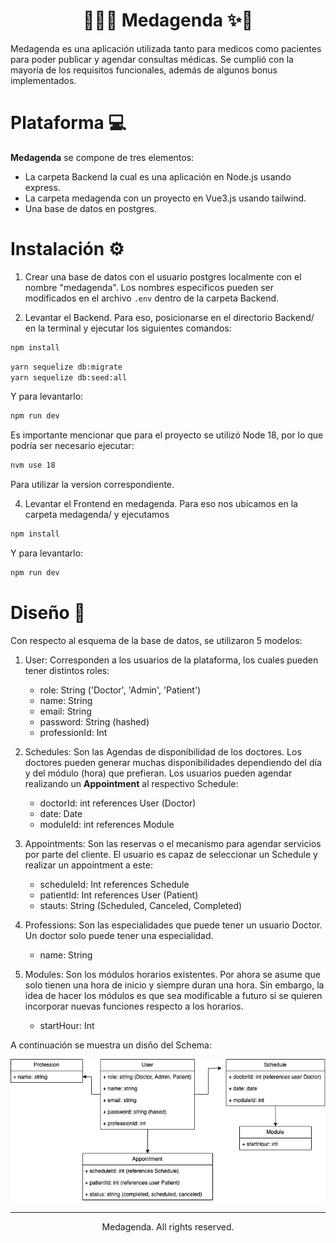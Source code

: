 <div align="center"><h1> 👨‍⚕️✨ Medagenda ✨📆 </h1></div>

Medagenda es una aplicación utilizada tanto para medicos como pacientes para poder publicar y agendar consultas médicas. Se cumplió con la mayoría de los requisitos funcionales, además de algunos bonus implementados.

# Plataforma 💻

**Medagenda** se compone de tres elementos: 

* La carpeta Backend la cual es una aplicación en Node.js usando express.
* La carpeta medagenda con un proyecto en Vue3.js usando tailwind.
* Una base de datos en postgres.

# Instalación ⚙️

1. Crear una base de datos con el usuario postgres localmente con el nombre "medagenda". Los nombres especificos pueden ser modificados en el archivo ```.env``` dentro de la carpeta Backend.

2. Levantar el Backend. Para eso, posicionarse en el directorio Backend/ en la terminal y ejecutar los siguientes comandos:
```sh
npm install
```
```sh
yarn sequelize db:migrate
yarn sequelize db:seed:all
```
Y para levantarlo:
```sh
npm run dev
```
Es importante mencionar que para el proyecto se utilizó Node 18, por lo que podría ser necesario ejecutar:
```sh
nvm use 18
```
Para utilizar la version correspondiente.

4. Levantar el Frontend en medagenda. Para eso nos ubicamos en la carpeta medagenda/ y ejecutamos
```sh
npm install
```
Y para levantarlo:
```sh
npm run dev
```
# Diseño 📖️

Con respecto al esquema de la base de datos, se utilizaron 5 modelos:

1. User: Corresponden a los usuarios de la plataforma, los cuales pueden tener distintos roles:
    - role: String ('Doctor', 'Admin', 'Patient')
    - name: String
    - email: String
    - password: String (hashed)
    - professionId: Int

2. Schedules: Son las Agendas de disponibilidad de los doctores. Los doctores pueden generar muchas disponibilidades dependiendo del día y del módulo (hora) que prefieran. Los usuarios pueden agendar realizando un **Appointment** al respectivo Schedule:
    - doctorId: int references User (Doctor)
    - date: Date
    - moduleId: int references Module

3. Appointments: Son las reservas o el mecanismo para agendar servicios por parte del cliente. El usuario es capaz de seleccionar un Schedule y realizar un appointment a este:

    - scheduleId: Int references Schedule
    - patientId: Int references User (Patient)
    - stauts: String (Scheduled, Canceled, Completed)

4. Professions: Son las especialidades que puede tener un usuario Doctor. Un doctor solo puede tener una especialidad.

    - name: String 

4. Modules: Son los módulos horarios existentes. Por ahora se asume que solo tienen una hora de inicio y siempre duran una hora. Sin embargo, la idea de hacer los módulos es que sea modificable a futuro si se quieren incorporar nuevas funciones respecto a los horarios.

    - startHour: Int

A continuación se muestra un disño del Schema:

<div align="center"><img src="db/schema-db.png"></div>

<hr>


<div align = "center"> Medagenda. All rights reserved.</div>
